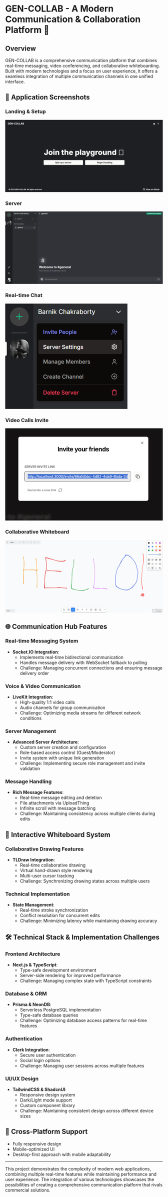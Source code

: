 # GEN-COLLAB - A Modern Communication & Collaboration Platform 🚀

## Overview

GEN-COLLAB is a comprehensive communication platform that combines real-time messaging, video conferencing, and collaborative whiteboarding. Built with modern technologies and a focus on user experience, it offers a seamless integration of multiple communication channels in one unified interface.

## 📸 Application Screenshots

### Landing & Setup
![Landing Page](./images/Screenshot%202025-06-16%20021822.png)

### Server
![Server Management](./images/Screenshot%202025-06-16%20023655.png)

### Real-time Chat
![Chat Interface](./images/Screenshot%202025-06-16%20023820.png)

### Video Calls Invite
![Video Call Feature](./images/Screenshot%202025-06-16%20023856.png)

### Collaborative Whiteboard
![Whiteboard Feature](./images/Screenshot%202025-06-16%20024335.png)

## 🌐 Communication Hub Features

### Real-time Messaging System

- **Socket.IO Integration**:
  - Implements real-time bidirectional communication
  - Handles message delivery with WebSocket fallback to polling
  - Challenge: Managing concurrent connections and ensuring message delivery order

### Voice & Video Communication

- **LiveKit Integration**:
  - High-quality 1:1 video calls
  - Audio channels for group communication
  - Challenge: Optimizing media streams for different network conditions

### Server Management

- **Advanced Server Architecture**:
  - Custom server creation and configuration
  - Role-based access control (Guest/Moderator)
  - Invite system with unique link generation
  - Challenge: Implementing secure role management and invite validation

### Message Handling

- **Rich Message Features**:
  - Real-time message editing and deletion
  - File attachments via UploadThing
  - Infinite scroll with message batching
  - Challenge: Maintaining consistency across multiple clients during edits

## 🎨 Interactive Whiteboard System

### Collaborative Drawing Features

- **TLDraw Integration**:
  - Real-time collaborative drawing
  - Virtual hand-drawn style rendering
  - Multi-user cursor tracking
  - Challenge: Synchronizing drawing states across multiple users

### Technical Implementation

- **State Management**:
  - Real-time stroke synchronization
  - Conflict resolution for concurrent edits
  - Challenge: Minimizing latency while maintaining drawing accuracy

## 🛠️ Technical Stack & Implementation Challenges

### Frontend Architecture

- **Next.js & TypeScript**:
  - Type-safe development environment
  - Server-side rendering for improved performance
  - Challenge: Managing complex state with TypeScript constraints

### Database & ORM

- **Prisma & NeonDB**:
  - Serverless PostgreSQL implementation
  - Type-safe database queries
  - Challenge: Optimizing database access patterns for real-time features

### Authentication

- **Clerk Integration**:
  - Secure user authentication
  - Social login options
  - Challenge: Managing user sessions across multiple features

### UI/UX Design

- **TailwindCSS & ShadcnUI**:
  - Responsive design system
  - Dark/Light mode support
  - Custom component library
  - Challenge: Maintaining consistent design across different device sizes

## 📱 Cross-Platform Support

- Fully responsive design
- Mobile-optimized UI
- Desktop-first approach with mobile adaptability

---

This project demonstrates the complexity of modern web applications, combining multiple real-time features while maintaining performance and user experience. The integration of various technologies showcases the possibilities of creating a comprehensive communication platform that rivals commercial solutions.
